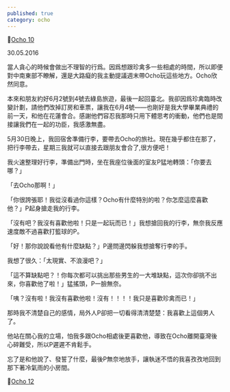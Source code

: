 ```yaml
---
published: true
category: ocho
---
```

🔼[Ocho 10](https://tsainei.com/Ocho-10/)

30.05.2016

當人貪心的時候會做出不理智的行爲。因爲想跟珍禽多一些相處的時間，所以即便對中南東部不瞭解，還是大路癡的我主動提議週末帶Ocho玩這些地方。Ocho欣然同意。

本來和朋友約好6月2號到4號去綠島旅遊，最後一起回臺北。我卻因爲珍禽臨時改變計劃，請他們改掉訂房和車票，讓我在6月4號——也剛好是我大學畢業典禮的前一天，和他在花蓮會合。感謝他們容忍我那時只用下體思考的衝動，他們也是間接讓我們在一起的功臣，我感激無盡。

5月30日晚上，我回宿舍準備行李，要帶去Ocho的旅社。現在幾乎都住在那了，把行李帶去，星期三我就可以直接去跟朋友會合了,很方便吧！

我火速整理好行李，準備出門時，坐在我座位後面的室友P猛地轉頭：「你要去哪？」

「去Ocho那啊！」

「你很誇張耶！我從沒看過你這樣？Ocho有什麼特別的啦？你怎麼這麼喜歡他？」P起身搶走我的行李。

「沒有吧？我沒有喜歡他啦！只是一起玩而已！」我想搶回我的行李，無奈我反應速度敵不過喜歡打籃球的P。

「好！那你說說看他有什麼缺點？」P邊問邊閃躲我想搶奪行李的手。

我想了很久：「太現實、不浪漫吧？」

「這不算缺點吧？！你每次都可以挑出那些男生的一大堆缺點，這次你卻挑不出來，你喜歡他了啦！」猛搖頭，P一臉無奈。

「咦？沒有啦！我沒有喜歡他啦！沒有！！！！我只是喜歡珍禽而已！」

那時我不清楚自己的感情，局外人P卻把一切看得清清楚楚：我喜歡上這個男人了。

他站在關心我的立場，怕我多跟Ocho相處後更喜歡他，導致在Ocho離開臺灣後心碎難受，所以P遲遲不肯鬆手。

忘了是和他說了、發誓了什麼，最後P無奈地放手，讓執迷不悟的我喜孜孜地回到那下著冷氣雨的小房間。

🔽[Ocho 12](https://tsainei.com/Ocho-12/)
